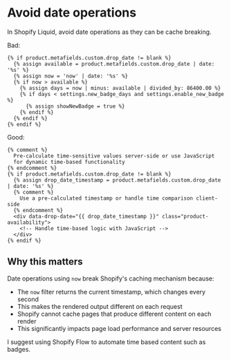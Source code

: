 # Avoid date operations

In Shopify Liquid, avoid date operations as they can be cache breaking.

Bad:

```liquid
{% if product.metafields.custom.drop_date != blank %}
  {% assign available = product.metafields.custom.drop_date | date: '%s' %}
  {% assign now = 'now' | date: '%s' %}
  {% if now > available %}
    {% assign days = now | minus: available | divided_by: 86400.00 %}
    {% if days < settings.new_badge_days and settings.enable_new_badge %}
      {% assign showNewBadge = true %}
    {% endif %}
  {% endif %}
{% endif %}
```

Good:

```liquid
{% comment %}
  Pre-calculate time-sensitive values server-side or use JavaScript
  for dynamic time-based functionality
{% endcomment %}
{% if product.metafields.custom.drop_date != blank %}
  {% assign drop_date_timestamp = product.metafields.custom.drop_date | date: '%s' %}
  {% comment %}
    Use a pre-calculated timestamp or handle time comparison client-side
  {% endcomment %}
  <div data-drop-date="{{ drop_date_timestamp }}" class="product-availability">
    <!-- Handle time-based logic with JavaScript -->
  </div>
{% endif %}
```

## Why this matters

Date operations using `now` break Shopify's caching mechanism because:

- The `now` filter returns the current timestamp, which changes every second
- This makes the rendered output different on each request
- Shopify cannot cache pages that produce different content on each render
- This significantly impacts page load performance and server resources

I suggest using Shopify Flow to automate time based content such as badges.
